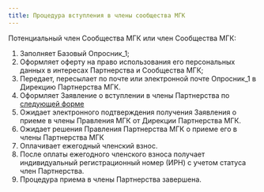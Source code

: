 ```yaml
---
title: Процедура вступления в члены сообщества МГК
---
```

Потенциальный член Сообщества МГК или член Сообщества МГК:
1. Заполняет Базовый Опросник_1;
2. Оформляет оферту на право использования его персональных данных в интересах Партнерства и Сообщества МГК;
3. Передает, пересылает по почте или электронной почте Опросник_1 в Дирекцию Партнерства МГК.
4. Оформляет Заявление о вступлении в члены Партнерства по [следующей форме](/assets/files/procedura-priema-v-chleny-partnerstva-mgk.docx)
5. Ожидает электронного подтверждения получения Заявления о приеме в члены Правления МГК от Дирекции Партнерства МГК.
6. Ожидает решения Правления Партнерства МГК о приеме его в члены Партнерства МГК
7. Оплачивает ежегодный членский взнос.
8. После оплаты ежегодного членского взноса получает индивидуальный регистрационный номер (ИРН) с учетом статуса член Партнерства.
9. Процедура приема в члены Партнерства завершена. 